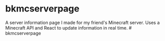 # bkmcserverpage
 A server information page I made for my friend's Minecraft server. Uses a Minecraft API and React to update information in real time.
#   b k m c s e r v e r p a g e  
 